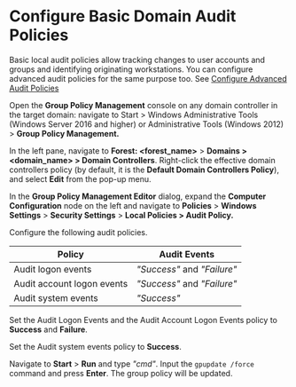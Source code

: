 # Configure Basic Domain Audit Policies

Basic local audit policies allow tracking changes to user accounts and groups and identifying originating workstations. You can configure advanced audit policies for the same purpose too. See [Configure Advanced Audit Policies](/Configuration/LogonActivity/AdvancedAudit.md) 

Open the **Group Policy Management** console on any domain controller in the target domain: navigate to Start &gt; Windows Administrative Tools (Windows Server 2016 and higher) or Administrative Tools (Windows 2012) &gt;  **Group Policy Management.**

In the left pane, navigate to **Forest: &lt;forest\_name&gt;** &gt; **Domains &gt; &lt;domain\_name&gt; &gt; Domain Controllers**. Right-click the effective domain controllers policy (by default, it is the **Default Domain Controllers Policy**), and select **Edit** from the pop-up menu.

In the **Group Policy Management Editor** dialog, expand the **Computer Configuration** node on the left and navigate to **Policies** &gt; **Windows Settings** &gt; **Security Settings** &gt; **Local Policies &gt; Audit Policy.** 

Configure the following audit policies.

| Policy | Audit Events |
| --- | --- |
| Audit logon events<br> | *"Success"* and *"Failure"* |
| Audit account logon events<br> | *"Success"* and *"Failure"* |
| Audit system events<br> | *"Success"*<br> |![](../../../Resources/Images/Auditor/ManualConfig/ManualConfig_NLA_AuditPolicies2016.png)

Set the Audit Logon Events and the Audit Account Logon Events policy to **Success** and **Failure**.

Set the Audit system events policy to **Success**. 

Navigate to **Start** &gt; **Run** and type *"cmd"*. Input the `gpupdate /force` command and press **Enter**. The group policy will be updated.
